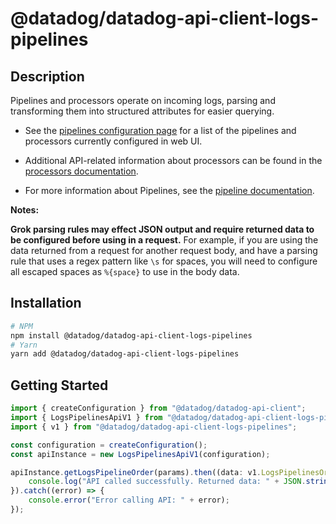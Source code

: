 # @datadog/datadog-api-client-logs-pipelines

## Description

Pipelines and processors operate on incoming logs, parsing
and transforming them into structured attributes for easier querying.

- See the [pipelines configuration page](https://app.datadoghq.com/logs/pipelines)
  for a list of the pipelines and processors currently configured in web UI.

- Additional API-related information about processors can be found in the
  [processors documentation](https://docs.datadoghq.com/logs/log_configuration/processors/?tab=api#lookup-processor).

- For more information about Pipelines, see the
  [pipeline documentation](https://docs.datadoghq.com/logs/log_configuration/pipelines).

**Notes:**

**Grok parsing rules may effect JSON output and require
returned data to be configured before using in a request.**
For example, if you are using the data returned from a
request for another request body, and have a parsing rule
that uses a regex pattern like `\s` for spaces, you will
need to configure all escaped spaces as `%{space}` to use
in the body data.

## Installation

```sh
# NPM
npm install @datadog/datadog-api-client-logs-pipelines
# Yarn
yarn add @datadog/datadog-api-client-logs-pipelines
```

## Getting Started
```ts
import { createConfiguration } from "@datadog/datadog-api-client";
import { LogsPipelinesApiV1 } from "@datadog/datadog-api-client-logs-pipelines";
import { v1 } from "@datadog/datadog-api-client-logs-pipelines";

const configuration = createConfiguration();
const apiInstance = new LogsPipelinesApiV1(configuration);

apiInstance.getLogsPipelineOrder(params).then((data: v1.LogsPipelinesOrder) => {
    console.log("API called successfully. Returned data: " + JSON.stringify(data));
}).catch((error) => {
    console.error("Error calling API: " + error);
});
```